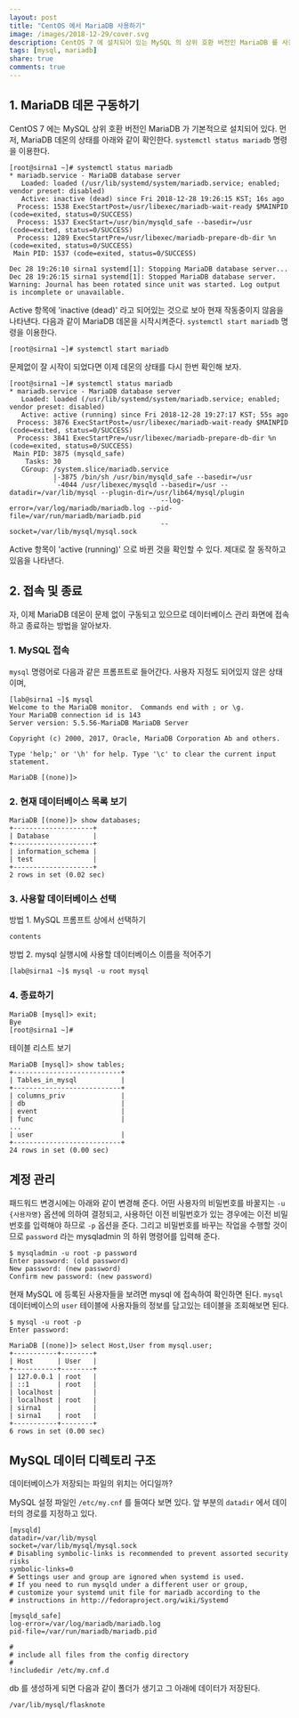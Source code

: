 ```yaml
---
layout: post
title: "CentOS 에서 MariaDB 사용하기"
image: /images/2018-12-29/cover.svg
description: CentOS 7 에 설치되어 있는 MySQL 의 상위 호환 버전인 MariaDB 를 사용하는 기본적인 방법들을 정리하였습니다.
tags: [mysql, mariadb]
share: true
comments: true
---
```


## 1. MariaDB 데몬 구동하기

CentOS 7 에는 MySQL 상위 호환 버전인 MariaDB 가 기본적으로 설치되어 있다.
먼저, MariaDB 데몬의 상태를 아래와 같이 확인한다. `systemctl status mariadb` 명령을 이용한다.

```
[root@sirna1 ~]# systemctl status mariadb
* mariadb.service - MariaDB database server
   Loaded: loaded (/usr/lib/systemd/system/mariadb.service; enabled; vendor preset: disabled)
   Active: inactive (dead) since Fri 2018-12-28 19:26:15 KST; 16s ago
  Process: 1538 ExecStartPost=/usr/libexec/mariadb-wait-ready $MAINPID (code=exited, status=0/SUCCESS)
  Process: 1537 ExecStart=/usr/bin/mysqld_safe --basedir=/usr (code=exited, status=0/SUCCESS)
  Process: 1289 ExecStartPre=/usr/libexec/mariadb-prepare-db-dir %n (code=exited, status=0/SUCCESS)
 Main PID: 1537 (code=exited, status=0/SUCCESS)

Dec 28 19:26:10 sirna1 systemd[1]: Stopping MariaDB database server...
Dec 28 19:26:15 sirna1 systemd[1]: Stopped MariaDB database server.
Warning: Journal has been rotated since unit was started. Log output is incomplete or unavailable.
```

Active 항목에 'inactive (dead)' 라고 되어있는 것으로 보아 현재 작동중이지 않음을 나타낸다.
다음과 같이 MariaDB 데몬을 시작시켜준다. `systemctl start mariadb` 명령을 이용한다.

```
[root@sirna1 ~]# systemctl start mariadb
```

문제없이 잘 시작이 되었다면 이제 데몬의 상태를 다시 한번 확인해 보자.

```
[root@sirna1 ~]# systemctl status mariadb
* mariadb.service - MariaDB database server
   Loaded: loaded (/usr/lib/systemd/system/mariadb.service; enabled; vendor preset: disabled)
   Active: active (running) since Fri 2018-12-28 19:27:17 KST; 55s ago
  Process: 3876 ExecStartPost=/usr/libexec/mariadb-wait-ready $MAINPID (code=exited, status=0/SUCCESS)
  Process: 3841 ExecStartPre=/usr/libexec/mariadb-prepare-db-dir %n (code=exited, status=0/SUCCESS)
 Main PID: 3875 (mysqld_safe)
    Tasks: 30
   CGroup: /system.slice/mariadb.service
           |-3875 /bin/sh /usr/bin/mysqld_safe --basedir=/usr
           `-4044 /usr/libexec/mysqld --basedir=/usr --datadir=/var/lib/mysql --plugin-dir=/usr/lib64/mysql/plugin
                                      --log-error=/var/log/mariadb/mariadb.log --pid-file=/var/run/mariadb/mariadb.pid
                                      --socket=/var/lib/mysql/mysql.sock
```

Active 항목이 'active (running)' 으로 바뀐 것을 확인할 수 있다. 제대로 잘 동작하고 있음을 나타낸다.



## 2. 접속 및 종료

자, 이제 MariaDB 데몬이 문제 없이 구동되고 있으므로 데이터베이스 관리 화면에 접속하고 종료하는 방법을 알아보자. 


### 1. MySQL 접속

`mysql` 명령어로 다음과 같은 프롬프트로 들어간다. 사용자 지정도 되어있지 않은 상태이며, 

```
[lab@sirna1 ~]$ mysql
Welcome to the MariaDB monitor.  Commands end with ; or \g.
Your MariaDB connection id is 143
Server version: 5.5.56-MariaDB MariaDB Server

Copyright (c) 2000, 2017, Oracle, MariaDB Corporation Ab and others.

Type 'help;' or '\h' for help. Type '\c' to clear the current input statement.

MariaDB [(none)]>
```

### 2. 현재 데이터베이스 목록 보기

```
MariaDB [(none)]> show databases;
+--------------------+
| Database           |
+--------------------+
| information_schema |
| test               |
+--------------------+
2 rows in set (0.02 sec)
```

### 3. 사용할 데이터베이스 선택

방법 1. MySQL 프롬프트 상에서 선택하기

```
contents
```

방법 2. mysql 실행시에 사용할 데이터베이스 이름을 적어주기

```
[lab@sirna1 ~]$ mysql -u root mysql
```


### 4. 종료하기

```
MariaDB [mysql]> exit;
Bye
[root@sirna1 ~]#
```


테이블 리스트 보기

```
MariaDB [mysql]> show tables;
+---------------------------+
| Tables_in_mysql           |
+---------------------------+
| columns_priv              |
| db                        |
| event                     |
| func                      |
...
| user                      |
+---------------------------+
24 rows in set (0.00 sec)
```

## 계정 관리

패드워드 변경시에는 아래와 같이 변경해 준다.
어떤 사용자의 비밀번호를 바꿀지는 `-u {사용자명}` 옵션에 의하여 결정되고,
사용하던 이전 비밀번호가 있는 경우에는 이전 비밀번호를 입력해야 하므로 `-p` 옵션을 준다.
그리고 비밀번호를 바꾸는 작업을 수행할 것이므로 `password` 라는 mysqladmin 의 하위 명령어를 입력해 준다.

```
$ mysqladmin -u root -p password
Enter password: (old password)
New password: (new password)
Confirm new password: (new password)
```

현재 MySQL 에 등록된 사용자들을 보려면 mysql 에 접속하여 확인하면 된다.
`mysql` 데이터베이스의 `user` 테이블에 사용자들의 정보를 담고있는 테이블을 조회해보면 된다.

```
$ mysql -u root -p
Enter password:

MariaDB [(none)]> select Host,User from mysql.user;
+-----------+--------+
| Host      | User   |
+-----------+--------+
| 127.0.0.1 | root   |
| ::1       | root   |
| localhost |        |
| localhost | root   |
| sirna1    |        |
| sirna1    | root   |
+-----------+--------+
6 rows in set (0.00 sec)
```


## MySQL 데이터 디렉토리 구조

데이터베이스가 저장되는 파일의 위치는 어디일까?

MySQL 설정 파일인 `/etc/my.cnf` 를 들여다 보면 있다. 앞 부분의 `datadir` 에서 데이터의 경로를 지정하고 있다.

```
[mysqld]
datadir=/var/lib/mysql
socket=/var/lib/mysql/mysql.sock
# Disabling symbolic-links is recommended to prevent assorted security risks
symbolic-links=0
# Settings user and group are ignored when systemd is used.
# If you need to run mysqld under a different user or group,
# customize your systemd unit file for mariadb according to the
# instructions in http://fedoraproject.org/wiki/Systemd

[mysqld_safe]
log-error=/var/log/mariadb/mariadb.log
pid-file=/var/run/mariadb/mariadb.pid

#
# include all files from the config directory
#
!includedir /etc/my.cnf.d
```

db 를 생성하게 되면 다음과 같이 폴더가 생기고 그 아래에 데이터가 저장된다.
 
`/var/lib/mysql/flasknote`
